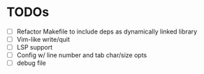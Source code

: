 # TODOs

- [ ] Refactor Makefile to include deps as dynamically linked library
- [ ] Vim-like write/quit
- [ ] LSP support
- [ ] Config w/ line number and tab char/size opts
- [ ] debug file
